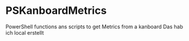 # PSKanboardMetrics

PowerShell functions ans scripts to get Metrics from a kanboard
Das hab ich local erstellt